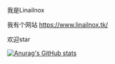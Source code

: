 我是Linailnox

我有个网站 https://www.linailnox.tk/

欢迎star

[![Anurag's GitHub stats](https://github-readme-stats.vercel.app/api?username=Linailnox)](https://github.com/anuraghazra/github-readme-stats)
